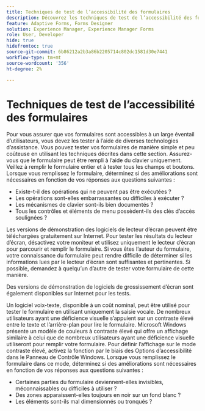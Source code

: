 ```yaml
---
title: Techniques de test de l’accessibilité des formulaires
description: Découvrez les techniques de test de l’accessibilité des formulaires dans Forms Designer
feature: Adaptive Forms, Forms Designer
solution: Experience Manager, Experience Manager Forms
role: User, Developer
hide: true
hidefromtoc: true
source-git-commit: 6b86212a2b3a86b2205714c802dc1581d30e7441
workflow-type: tm+mt
source-wordcount: '356'
ht-degree: 2%

---
```


# Techniques de test de l’accessibilité des formulaires

Pour vous assurer que vos formulaires sont accessibles à un large éventail d’utilisateurs, vous devez les tester à l’aide de diverses technologies d’assistance. Vous pouvez tester vos formulaires de manière simple et peu coûteuse en utilisant les techniques décrites dans cette section.
Assurez-vous que le formulaire peut être rempli à l’aide du clavier uniquement. Veillez à remplir le formulaire entier et à tester tous les champs et boutons. Lorsque vous remplissez le formulaire, déterminez si des améliorations sont nécessaires en fonction de vos réponses aux questions suivantes :

* Existe-t-il des opérations qui ne peuvent pas être exécutées ?
* Les opérations sont-elles embarrassantes ou difficiles à exécuter ?
* Les mécanismes de clavier sont-ils bien documentés ?
* Tous les contrôles et éléments de menu possèdent-ils des clés d’accès soulignées ?

Les versions de démonstration des logiciels de lecteur d’écran peuvent être téléchargées gratuitement sur Internet. Pour tester les résultats du lecteur d’écran, désactivez votre moniteur et utilisez uniquement le lecteur d’écran pour parcourir et remplir le formulaire. Si vous êtes l’auteur du formulaire, votre connaissance du formulaire peut rendre difficile de déterminer si les informations lues par le lecteur d’écran sont suffisantes et pertinentes. Si possible, demandez à quelqu’un d’autre de tester votre formulaire de cette manière.

Des versions de démonstration de logiciels de grossissement d’écran sont également disponibles sur Internet pour les tests.

Un logiciel voix-texte, disponible à un coût nominal, peut être utilisé pour tester le formulaire en utilisant uniquement la saisie vocale.
De nombreux utilisateurs ayant une déficience visuelle s’appuient sur un contraste élevé entre le texte et l’arrière-plan pour lire le formulaire. Microsoft Windows présente un modèle de couleurs à contraste élevé qui offre un affichage similaire à celui que de nombreux utilisateurs ayant une déficience visuelle utiliseront pour remplir votre formulaire. Pour définir l’affichage sur le mode contraste élevé, activez la fonction par le biais des Options d’accessibilité dans le Panneau de Contrôle Windows. Lorsque vous remplissez le formulaire dans ce mode, déterminez si des améliorations sont nécessaires en fonction de vos réponses aux questions suivantes :

* Certaines parties du formulaire deviennent-elles invisibles, méconnaissables ou difficiles à utiliser ?
* Des zones apparaissent-elles toujours en noir sur un fond blanc ?
* Les éléments sont-ils mal dimensionnés ou tronqués ?




